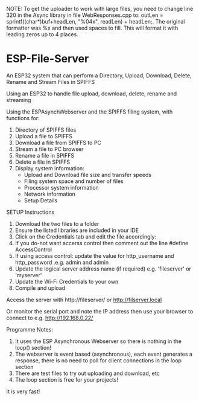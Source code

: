 NOTE:
To get the uploader to work with large files, you need to change line 320 in the Async library in file WebResponses.cpp to:  outLen = sprintf((char*)buf+headLen, "%04x", readLen) + headLen;.
The original formatter was %x and then used spaces to fill. This will format it with leading zeros up to 4 places. 

# ESP-File-Server
An ESP32 system that can perform a Directory, Upload, Download, Delete, Rename and Stream Files in SPIFFS

Using an ESP32 to handle file upload, download, delete, rename and streaming

Using the ESPAsynchWebserver and the SPIFFS filing system, with functions for:
1. Directory of SPIFFS files
2. Upload a file to SPIFFS
3. Download a file from SPIFFS to PC
4. Stream a file to PC browser
5. Rename a file in SPIFFS
6. Delete a file in SPIFFS
7. Display system information:
    * Upload and Download file size and transfer speeds
    * Filing system space and number of files
    * Processor system information
    * Network information
    * Setup Details

SETUP Instructions

1. Download the two files to a folder
2. Ensure the listed libraries are included in your IDE
3. Click on the Credentials tab and edit the file accordingly:
4. If you do-not want accerss control then comment out the line #define AccessControl
5. If using access control: update the value for http_username and http_password .e.g. admin and admin
6. Update the logical server address name (if required) e.g. 'fileserver' or 'myserver'
7. Update the Wi-Fi Credentials to your own
8. Compile and upload

Access the server with http://fileserver/ or http://filserver.local

Or monitor the serial port and note the IP address then use your browser to connect to e.g. http://192.168.0.22/

Programme Notes:
1. It uses the ESP Asynchronous Webserver so there is nothing in the loop() section!
2. The webserver is event based (asynchronous), each event generates a response, there is no need to poll for client connections in the loop section
3. There are test files to try out uploading and download, etc
4. The loop section is free for your projects!

It is very fast!
